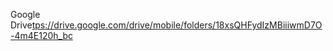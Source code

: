 Google Drive[tps://drive.google.com/drive/mobile/folders/18xsQHFydIzMBiiiwmD7O-4m4E120h_bc](https://drive.google.com/drive/mobile/folders/18xsQHFydIzMBiiiwmD7O-4m4E120h_bc)
